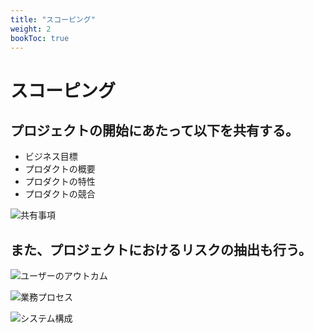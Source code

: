 ```yaml
---
title: "スコーピング"
weight: 2
bookToc: true
---
```

# スコーピング
## プロジェクトの開始にあたって以下を共有する。

- ビジネス目標
- プロダクトの概要
- プロダクトの特性
- プロダクトの競合

![共有事項](../scoping1.png)

## また、プロジェクトにおけるリスクの抽出も行う。

![ユーザーのアウトカム](../scoping2.jpg"ユーザーのアウトカム")

![業務プロセス](../scoping3.jpg"業務プロセス")

![システム構成](../scoping4.jpg"システム構成")